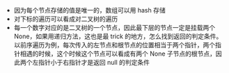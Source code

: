 - 因为每个节点存储的值是唯一的，数组可以用 hash 存储
- 对下标的遍历可以看成对二叉树的遍历
- 每一个数字对应的是二叉树的一个节点，因此最下层的节点一定是挂载两个 None，如果用递归方法，这也是最 trick 的地方，怎么找到返回的判定条件。以前序遍历为例，每次传入的左节点和根节点的位置相当于两个指针，两个指针相遇的时候，这个时候这个节点可以看成有两个 None 子节点的根节点，因此两个左指针小于右指针才是返回 null 的判定条件
